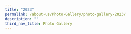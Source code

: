 ```yaml
---
title: "2023"
permalink: /about-us/Photo-Gallery/photo-gallery-2023/
description: ""
third_nav_title: Photo Gallery
---
```

